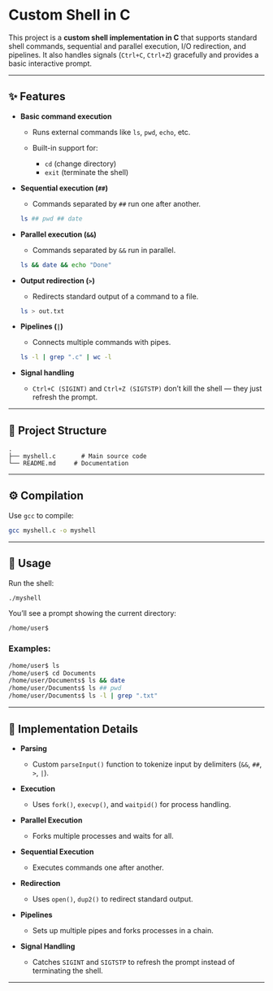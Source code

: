 #  Custom Shell in C

This project is a **custom shell implementation in C** that supports standard shell commands, sequential and parallel execution, I/O redirection, and pipelines. It also handles signals (`Ctrl+C`, `Ctrl+Z`) gracefully and provides a basic interactive prompt.

---

## ✨ Features

* **Basic command execution**

  * Runs external commands like `ls`, `pwd`, `echo`, etc.
  * Built-in support for:

    * `cd` (change directory)
    * `exit` (terminate the shell)

* **Sequential execution (`##`)**

  * Commands separated by `##` run one after another.

  ```bash
  ls ## pwd ## date
  ```

* **Parallel execution (`&&`)**

  * Commands separated by `&&` run in parallel.

  ```bash
  ls && date && echo "Done"
  ```

* **Output redirection (`>`)**

  * Redirects standard output of a command to a file.

  ```bash
  ls > out.txt
  ```

* **Pipelines (`|`)**

  * Connects multiple commands with pipes.

  ```bash
  ls -l | grep ".c" | wc -l
  ```

* **Signal handling**

  * `Ctrl+C (SIGINT)` and `Ctrl+Z (SIGTSTP)` don’t kill the shell — they just refresh the prompt.

---

## 📂 Project Structure

```
.
├── myshell.c       # Main source code
└── README.md     # Documentation
```

---

## ⚙️ Compilation

Use `gcc` to compile:

```bash
gcc myshell.c -o myshell
```

---

## 🚀 Usage

Run the shell:

```bash
./myshell
```

You’ll see a prompt showing the current directory:

```
/home/user$
```

### Examples:

```bash
/home/user$ ls
/home/user$ cd Documents
/home/user/Documents$ ls && date
/home/user/Documents$ ls ## pwd
/home/user/Documents$ ls -l | grep ".txt"
```

---

## 🧩 Implementation Details

* **Parsing**

  * Custom `parseInput()` function to tokenize input by delimiters (`&&`, `##`, `>`, `|`).
* **Execution**

  * Uses `fork()`, `execvp()`, and `waitpid()` for process handling.
* **Parallel Execution**

  * Forks multiple processes and waits for all.
* **Sequential Execution**

  * Executes commands one after another.
* **Redirection**

  * Uses `open()`, `dup2()` to redirect standard output.
* **Pipelines**

  * Sets up multiple pipes and forks processes in a chain.
* **Signal Handling**

  * Catches `SIGINT` and `SIGTSTP` to refresh the prompt instead of terminating the shell.

---


